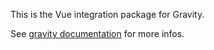 This is the Vue integration package for Gravity.

See [gravity documentation](https://digitak-gravity.netlify.app/) for more infos.
